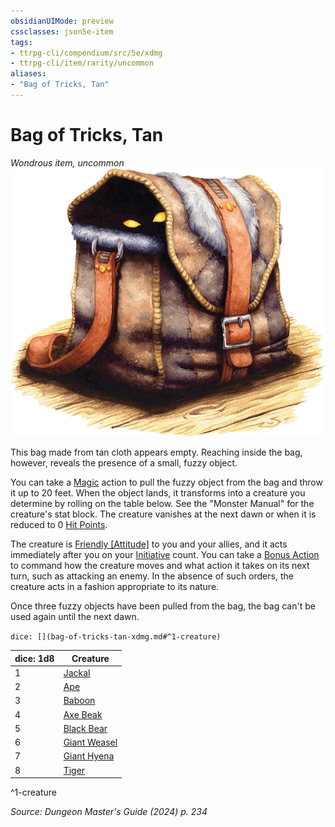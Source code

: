 ```yaml
---
obsidianUIMode: preview
cssclasses: json5e-item
tags:
- ttrpg-cli/compendium/src/5e/xdmg
- ttrpg-cli/item/rarity/uncommon
aliases: 
- "Bag of Tricks, Tan"
---
```

# Bag of Tricks, Tan
*Wondrous item, uncommon*  
![](3-Compendium/items/img/bag-of-tricks.webp#right)


This bag made from tan cloth appears empty. Reaching inside the bag, however, reveals the presence of a small, fuzzy object.

You can take a [Magic](3-Compendium/rules/actions.md#Magic) action to pull the fuzzy object from the bag and throw it up to 20 feet. When the object lands, it transforms into a creature you determine by rolling on the table below. See the "Monster Manual" for the creature's stat block. The creature vanishes at the next dawn or when it is reduced to 0 [Hit Points](3-Compendium/rules/variant-rules/hit-points-xphb.md).

The creature is [Friendly [Attitude]](3-Compendium/rules/variant-rules/friendly-attitude-xphb.md) to you and your allies, and it acts immediately after you on your [Initiative](3-Compendium/rules/variant-rules/initiative-xphb.md) count. You can take a [Bonus Action](3-Compendium/rules/variant-rules/bonus-action-xphb.md) to command how the creature moves and what action it takes on its next turn, such as attacking an enemy. In the absence of such orders, the creature acts in a fashion appropriate to its nature.

Once three fuzzy objects have been pulled from the bag, the bag can't be used again until the next dawn.

`dice: [](bag-of-tricks-tan-xdmg.md#^1-creature)`

| dice: 1d8 | Creature |
|-----------|----------|
| 1 | [Jackal](3-Compendium/bestiary/beast/jackal-xmm.md) |
| 2 | [Ape](3-Compendium/bestiary/beast/ape-xmm.md) |
| 3 | [Baboon](3-Compendium/bestiary/beast/baboon-xmm.md) |
| 4 | [Axe Beak](3-Compendium/bestiary/monstrosity/axe-beak-xmm.md) |
| 5 | [Black Bear](3-Compendium/bestiary/beast/black-bear-xmm.md) |
| 6 | [Giant Weasel](3-Compendium/bestiary/beast/giant-weasel-xmm.md) |
| 7 | [Giant Hyena](3-Compendium/bestiary/beast/giant-hyena-xmm.md) |
| 8 | [Tiger](3-Compendium/bestiary/beast/tiger-xmm.md) |
^1-creature

*Source: Dungeon Master's Guide (2024) p. 234*